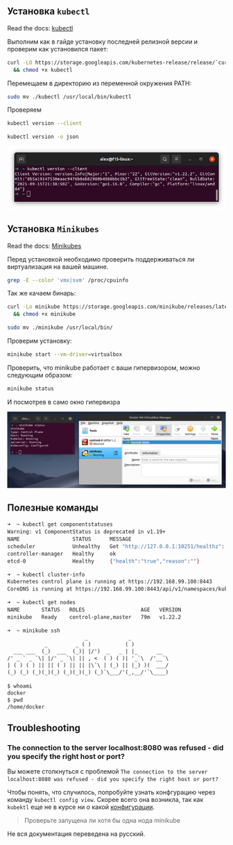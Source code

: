 ## Установка `kubectl`
Read the docs: [kubectl](https://kubernetes.io/ru/docs/tasks/tools/install-kubectl/)

Выполним как в гайде установку последней релизной версии и проверим как установился пакет:
```bash
curl -LO https://storage.googleapis.com/kubernetes-release/release/`curl -s https://storage.googleapis.com/kubernetes-release/release/stable.txt`/bin/linux/amd64/kubectl \
  && chmod +x kubectl
```

Перемещаем в директорию из переменной окружения PATH:
```bash
sudo mv ./kubectl /usr/local/bin/kubectl
```
Проверяем
```bash
kubectl version --client
```
```bash
kubectl version -o json
```

![img.png](img/prep_0.png)
## Установка `Minikubes`

Read the docs: [Minikubes](https://kubernetes.io/ru/docs/tasks/tools/install-minikube/)

Перед установкой необходимо проверить поддерживаться ли виртуализация на вашей машине.
```bash
grep -E --color 'vmx|svm' /proc/cpuinfo
```

Так же качаем бинарь:

```bash
curl -Lo minikube https://storage.googleapis.com/minikube/releases/latest/minikube-linux-amd64 \
  && chmod +x minikube
  ```
```bash
sudo mv ./minikube /usr/local/bin/
```
Проверим установку:
```bash
minikube start --vm-driver=virtualbox
```

Проверить, что minikube работает с ваши гипервизором, можно следующим образом:
```bash
minikube status
```
И посмотрев в само окно гипервизра

![img.png](img/prep_1.png)


## Полезные команды


```bash
➜  ~ kubectl get componentstatuses
Warning: v1 ComponentStatus is deprecated in v1.19+
NAME                 STATUS      MESSAGE                                                                                       ERROR
scheduler            Unhealthy   Get "http://127.0.0.1:10251/healthz": dial tcp 127.0.0.1:10251: connect: connection refused   
controller-manager   Healthy     ok                                                                                            
etcd-0               Healthy     {"health":"true","reason":""}                                                                 
```

```bash
➜  ~ kubectl cluster-info
Kubernetes control plane is running at https://192.168.99.100:8443
CoreDNS is running at https://192.168.99.100:8443/api/v1/namespaces/kube-system/services/kube-dns:dns/proxy
```

```bash
➜  ~ kubectl get nodes
NAME       STATUS   ROLES                  AGE   VERSION
minikube   Ready    control-plane,master   79m   v1.22.2
```

```
➜  ~ minikube ssh
                         _             _            
            _         _ ( )           ( )           
  ___ ___  (_)  ___  (_)| |/')  _   _ | |_      __  
/' _ ` _ `\| |/' _ `\| || , <  ( ) ( )| '_`\  /'__`\
| ( ) ( ) || || ( ) || || |\`\ | (_) || |_) )(  ___/
(_) (_) (_)(_)(_) (_)(_)(_) (_)`\___/'(_,__/'`\____)

$ whoami
docker
$ pwd
/home/docker
```

## Troubleshooting

### The connection to the server localhost:8080 was refused - did you specify the right host or port?

Вы можете столкнуться с проблемой `The connection to the server localhost:8080 was refused - did you specify the right host or port?`

Чтобы понять, что случилось, попробуйте узнать конфгурацию через команду `kubectl config view`.
Скорее всего она возникла, так как `kubektl` еще не в курсе ни о какой [конфигурации](https://kubernetes.io/docs/tasks/tools/install-kubectl-linux/#verify-kubectl-configuration).

> Проверьте запущена ли хотя бы одна нода minikube
> 
Не вся документация переведена на русский.
